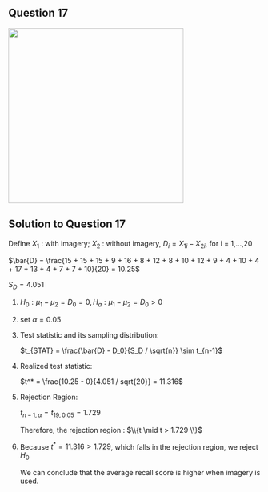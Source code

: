 ## Question 17
<img src = "https://github.com/user-attachments/assets/f5a0e99e-2b0b-4bc3-addc-cf419575d0d4" width = "350">

## Solution to Question 17

Define $X_1$ : with imagery; $X_2$ : without imagery, $D_i = X_{1i} - X_{2i}$, for i = 1,...,20

$\bar{D} = \frac{15 + 15 + 15 + 9 + 16 + 8 + 12 + 8 + 10 + 12 + 9 + 4 + 10 + 4 + 17 + 13 + 4 + 7 +  7 + 10}{20} = 10.25$

$S_D = 4.051$

1. $H_0 : \mu_1 - \mu_2 = D_0 = 0, H_a : \mu_1 - \mu_2 = D_0 > 0$
   

2. set $\alpha = 0.05$


3. Test statistic and its sampling distribution:

   $t_{STAT} = \frac{\bar{D} - D_0}{S_D / \sqrt{n}} \sim t_{n-1}$


4. Realized test statistic:

   $t^* = \frac{10.25 - 0}{4.051 / sqrt{20}} = 11.316$


5. Rejection Region:

   $t_{n-1, \alpha} = t_{19, 0.05} = 1.729$

   Therefore, the rejection region : $\\{t \mid t > 1.729 \\}$


6. Because $t^* = 11.316 > 1.729$, which falls in the rejection region, we reject $H_0$

   We can conclude that the average recall score is higher when imagery is used.
   

